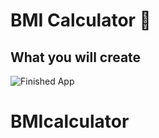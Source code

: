 # BMI Calculator 💪


## What you will create


![Finished App](https://github.com/londonappbrewery/Images/blob/master/bmi-calc-demo.gif)


# BMIcalculator
